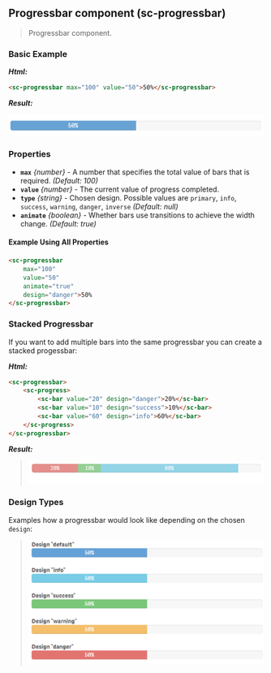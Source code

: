 ## Progressbar component (sc-progressbar)

> Progressbar component.


### Basic Example

***Html:***

```html
<sc-progressbar max="100" value="50">50%</sc-progressbar>
```

***Result:***

![](docs/images/component_wiProgressbar_BasicExample.png)


### Properties

* **`max`** *{number}* - A number that specifies the total value of bars that is required. *(Default: 100)*
* **`value`**  *{number}* - The current value of progress completed. 
* **`type`** *{string}* - Chosen design. Possible values are `primary`, `info`, `success`, `warning`, `danger`, `inverse` *(Default: null)*
* **`animate`** *{boolean}* - Whether bars use transitions to achieve the width change. *(Default: true)*

#### Example Using All Properties

```html
<sc-progressbar 
	max="100" 
	value="50" 
	animate="true" 
	design="danger">50%
</sc-progressbar>
```

### Stacked Progressbar

If you want to add multiple bars into the same progressbar you can create a stacked progessbar:

***Html:***
```html
<sc-progressbar>
    <sc-progress>
        <sc-bar value="20" design="danger">20%</sc-bar>
        <sc-bar value="10" design="success">10%</sc-bar>
        <sc-bar value="60" design="info">60%</sc-bar>
    </sc-progress>
</sc-progressbar>
```

***Result:***


> ![](docs/images/component_wiProgressbar_StackedProgressbar.png)


### Design Types

Examples how a progressbar would look like depending on the chosen `design`:

> ![](docs/images/component_wiProgressbar_Types.png)




